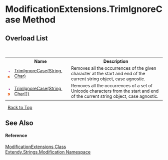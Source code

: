 # ModificationExtensions.TrimIgnoreCase Method 
 


## Overload List
&nbsp;<table><tr><th></th><th>Name</th><th>Description</th></tr><tr><td>![Public method](media/pubmethod.gif "Public method")![Static member](media/static.gif "Static member")</td><td><a href="M_Extendy_Strings_Modification_ModificationExtensions_TrimIgnoreCase">TrimIgnoreCase(String, Char)</a></td><td>
Removes all the occurrences of the given character at the start and end of the current string object, case agnostic.</td></tr><tr><td>![Public method](media/pubmethod.gif "Public method")![Static member](media/static.gif "Static member")</td><td><a href="M_Extendy_Strings_Modification_ModificationExtensions_TrimIgnoreCase_1">TrimIgnoreCase(String, Char[])</a></td><td>
Removes all the occurrences of a set of Unicode characters from the start and end of the current string object, case agnostic.</td></tr></table>&nbsp;
<a href="#modificationextensions.trimignorecase-method">Back to Top</a>

## See Also


#### Reference
<a href="T_Extendy_Strings_Modification_ModificationExtensions">ModificationExtensions Class</a><br /><a href="N_Extendy_Strings_Modification">Extendy.Strings.Modification Namespace</a><br />